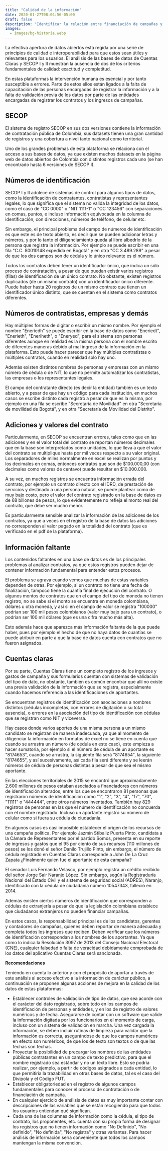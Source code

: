 ```yaml
---
title: "Calidad de la información"
date: 2020-01-27T08:04:56-05:00
draft: false
description: "Identificar la relación entre financiación de campañas y contratación pública significa analizar los datos abiertos de las plataformas de acceso público de información de SECOP y Cuentas Claras. Sin embargo estas dos fuentes de información tienen algunos errores en el origen de los datos, principalmente en el registro de los nombres, números de identificación y/o valores. Este es nuestro diagnóstico de los datos."
images:
  - images/bg-historia.webp
---
```


La efectiva apertura de datos abiertos está regida por una serie de principios de calidad e interoperabilidad para que estos sean útiles y relevantes para los usuarios. El análisis de las bases de datos de Cuentas Claras y SECOP I y II muestran la ausencia de dos de los criterios fundamentales de calidad: exactitud y completitud.

En estas plataformas la intervención humana es esencial y por tanto susceptible a errores. Parte de estos ellos están ligados a la falta de capacitación de las personas encargadas de registrar la información y a la falta de validación previa de los datos por parte de las entidades encargadas de registrar los contratos y los ingresos de campañas.

## SECOP

El sistema de registro SECOP en sus dos versiones contiene la información de contratación pública de Colombia, sus datasets tienen una gran cantidad de registros y una cobertura a nivel tanto nacional como territorial.

Uno de los grandes problemas de esta plataforma se relaciona con el acceso a sus bases de datos, ya que existen muchos datasets en la página web de datos abiertos de Colombia con distintos registros cada uno (se han encontrado hasta 6 versiones de SECOP I).

## Números de identificación

SECOP I y II adolece de sistemas de control para algunos tipos de datos, como la identificación de contratantes, contratistas y representantes legales, lo que significa que el sistema no valida la integridad de los datos, como el caso de "CC 0000" o "NIT 1111-1" o "CC 123456" con separaciones en comas, puntos, e incluso información equivocada en la columna de identificación, con direcciones, números de teléfono, de celular etc.

Sin embargo, el principal problema del campo de números de identificación es que este es de texto abierto, es decir que se pueden adicionar letras y números, y por lo tanto el diligenciamiento queda al libre albedrío de la persona que registra la información. Por ejemplo se puede escribir en una fila "C.C. 80010148 expedida en Bogotá" y en otra "CC 3.489.289" a pesar de que los dos campos son de cédula y lo único relevante es el número.

Todos los contratos deben tener un identificador único, que indica un sólo proceso de contratación, a pesar de que puedan existir varios registros (filas) de identificación de un único contrato. No obstante, existen registros duplicados (de un mismo contrato) con un identificador único diferente. Puede haber hasta 20 registros de un mismo contrato que tienen un identificador único distinto, que se cuentan en el sistema como contratos diferentes.

## Números de contratistas, empresas y demás

Hay múltiples formas de digitar o escribir un mismo nombre. Por ejemplo el nombre "Eneriedh" se puede escribir en la base de datos como "Eneriedt", "Enerieth", "Eneriheth", o "Eneryed", para el sistema son personas diferentes aunque en realidad es la misma persona con el nombre escrito de diferentes maneras debido al mal ingreso de la información en la plataforma. Esto puede hacer parecer que hay múltiples contratistas o múltiples contratos, cuando en realidad solo hay uno.

Además existen distintos nombres de personas y empresas con un mismo número de cédula o de NIT, lo que no permite automatizar los contratistas, las empresas o los representantes legales.

El campo del contratante directo (es decir la entidad) también es un texto abierto, y a pesar de que hay un código para cada institución, en muchos casos se escribe distinto cada registro a pesar de que es la misma, por ejemplo en una fila se escribe "Secretaría de Movilidad" en otra "Secretaría de movilidad de Bogotá", y en otra "Secretaría de Movilidad del Distrito".

## Adiciones y valores del contrato

Particularmente, en SECOP se encuentran errores, tales como que en las adiciones y en el valor total del contrato se reportan números decimales que en la base son interpretados como unidades, lo que lleva a que el valor del contrato se multiplique hasta por mil veces respecto a su valor original. Los separadores de miles normalmente en excel se realizan por puntos y los decimales en comas, entonces contratos que son de $100.000,00 (con decimales como valores de centavo) puede resultar en $10.000.000.

A su vez, en muchos registros se encuentra información errada del contrato, por ejemplo un contrato directo con el IDRD, de prestación de servicios y destinado a una persona natural, se puede plantear como de muy bajo costo, pero el valor del contrato registrado en la base de datos es de 68 billones de pesos, lo que evidentemente no refleja el monto real del contrato, que debe ser mucho menor.

Es particularmente sensible analizar la información de las adiciones de los contratos, ya que a veces en el registro de la base de datos las adiciones no corresponden al valor pagado en la totalidad del contrato (que es verificado en el pdf de la plataforma).

## Información faltante

Los contenidos faltantes en una base de datos es de los principales problemas al analizar contratos, ya que estos registros pueden dejar de contener información fundamental para entender estos procesos.

El problema se agrava cuando vemos que muchas de estas variables dependen de otras. Por ejemplo, si un contrato no tiene una fecha de finalización, tampoco tiene la cuantía final de ejecución del contrato. O algunos montos de contratos que en el campo del tipo de moneda no tienen registro, no se sabe si el monto se encuentra en moneda colombiana, dólares u otra moneda, y así si en el campo de valor se registra "100000" podrían ser 100 mil pesos colombianos (valor muy bajo para un contrato), o podrían ser 100 mil dólares (que es una cifra mucho más alta).

Esto además hace que aparezca más información faltante de la que puede haber, pues por ejemplo el hecho de que no haya datos de cuantías se puede atribuir en parte a que la base de datos cuenta con contratos que no fueron asignados.

## Cuentas claras

Por su parte, Cuentas Claras tiene un completo registro de los ingresos y gastos de campaña y sus formularios cuentan con sistemas de validación del tipo de dato, no obstante, también es común encontrar que allí no existe una previa validación de la información que se registra, especialmente cuando hacemos referencia a las identificaciones de aportantes.

Se encuentran registros de identificación con asociaciones a nombres distintos (cédulas incompletas, con errores de digitación o su total ausencia), o errores en la asociación del tipo de identificación con cédulas que se registran como NIT y viceversa.

Hay casos donde varios aportes de una misma persona a un mismo candidato se registran de manera inadecuada, ya que al momento de diligenciar la información en formatos de excel no se tiene en cuenta que cuando se arrastra un número (de cédula en este caso), este empieza a hacer sumatoria, por ejemplo si el número de cédula de un aportante es "8174653", cuando se arrastra, la siguiente fila será "8174654", la siguiente "8174655", y así sucesivamente, así cada fila será diferente y se leerán números de cédula de personas distintas a pesar de que sea el mismo aportante.

En las elecciones territoriales de 2015 se encontró que aproximadamente 2.600 millones de pesos estaban asociados a financiadores con números de identificación alterados, entre los que se encontraron 81 personas que registraron números de identificación como "1", "2", "3", "4", "17", "70", "11111" o "444444", entre otros números inventados. También hay 829 registros de personas en las que el número de identificación no concuerda con el nombre registrado. Incluso un aportante registró su número de celular como si fuera su cédula de ciudadanía.

En algunos casos es casi imposible establecer el origen de los recursos de una campaña política. Por ejemplo Jazmín Stibaliz Puerta Pinto, candidata a la Cámara de Representantes por el partido Somos, presenta en su reporte de ingresos y gastos que el 95 por ciento de sus recursos (110 millones de pesos) se los donó  el señor Danilo Trujillo Pinto, sin embargo, el número de cédula registrado en Cuentas Claras corresponde a John De La Cruz Zapata ¿Finalmente quien fue el aportante de esta campaña?

El senador Luis Fernando Velasco, por ejemplo registra un crédito recibido del señor Jorge Sair Naranjo López. Sin embargo, según la Registraduría Nacional del Estado Civil y el sistema de seguridad social (ADRES), Naranjo, identificado con la cédula de ciudadanía número 10547343, falleció en 2014.

Además existen ciertos números de identificación que corresponden a cédulas de extranjería a pesar de que la legislación colombiana establece que ciudadanos extranjeros no pueden financiar campañas.

En estos casos, la responsabilidad principal es de los candidatos, gerentes y contadores de campañas, quienes deben reportar de manera adecuada y completa todos los ingresos que reciben. Deben verificar que los números de identificación correspondan a los nombres de los aportantes. Ya que como lo indica la Resolución 3097 de 2013 del Consejo Nacional Electoral (CNE), cualquier falsedad o falta de veracidad debidamente comprobada de los datos del aplicativo Cuentas Claras será sancionada.

**Recomendaciones**

Teniendo en cuenta lo anterior y con el propósito de aportar a través de este análisis al acceso efectivo a la información de carácter público, a continuación se proponen algunas acciones de mejora en la calidad de los datos de estas plataformas:

- Establecer controles de validación de tipo de datos, que sea acorde con el carácter del dato registrado, sobre todo en los campos de identificación de personas y entidades, y en los de registro de valores numéricos y de fecha. Asegurarse de contar con un software que valide la información digitada por los funcionarios en el momento de carga, incluso con un sistema de validación en marcha. Una vez cargada la información, se deben incluir rutinas de limpieza para validar que la información es correcta, asegurándose de que los campos numéricos en efecto son numéricos, de que los de texto son textos o de que las fechas son fechas.
- Proyectar la posibilidad de precargar los nombres de las entidades públicas contratantes en un campo de texto predictivo, para que el nombre registrado sea estándar y no un texto libre. Esto se podría realizar, por ejemplo, a partir de códigos asignados a cada entidad, lo que permitiría la trazabilidad en otras bases de datos, tal es el caso del Divipola y el Código FUT.
- Establecer obligatoriedad en el registro de algunos campos fundamentales para conocer el proceso de contratación o de financiación de campaña.
- En cualquier ejercicio de análisis de datos es muy importante contar con descripciones de las variables que se están recogiendo para que todos los usuarios entiendan qué significan.
- Cada una de las columnas de información como la cédula, el tipo de contrato, los proponentes, etc. cuenta con su propia forma de designar los registros que no tienen información como "No Definido", "No definido", "No definida", "No registra" y otras variantes. Para hacer análisis de información sería conveniente que todos los campos mantengan la misma convención.


